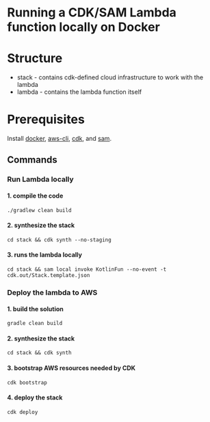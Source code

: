 # Running a CDK/SAM Lambda function locally on Docker

# Structure
 * stack - contains cdk-defined cloud infrastructure to work with the lambda
 * lambda - contains the lambda function itself

# Prerequisites
Install [docker](https://docs.docker.com/get-docker/), [aws-cli](https://docs.aws.amazon.com/cli/latest/userguide/getting-started-install.html), [cdk](https://docs.aws.amazon.com/cdk/v2/guide/cli.html), and [sam](https://docs.aws.amazon.com/serverless-application-model/latest/developerguide/serverless-sam-cli-install.html).

## Commands

### Run Lambda locally

#### 1. compile the code
```shell
./gradlew clean build
```
#### 2. synthesize the stack
```shell
cd stack && cdk synth --no-staging
```
#### 3. runs the lambda locally
```shell
cd stack && sam local invoke KotlinFun --no-event -t cdk.out/Stack.template.json
```

### Deploy the lambda to AWS
#### 1. build the solution
`gradle clean build`
#### 2. synthesize the stack
```shell
cd stack && cdk synth
```
#### 3. bootstrap AWS resources needed by CDK
```shell
cdk bootstrap
```
#### 4. deploy the stack
```shell
cdk deploy
```
